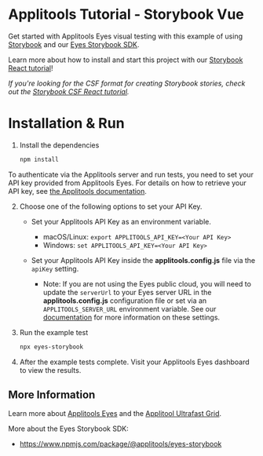 # Applitools Tutorial - Storybook Vue

Get started with Applitools Eyes visual testing with this example of using [Storybook](https://storybook.js.org/) and our [Eyes Storybook SDK](https://applitools.com/tutorials/sdks/storybook).

Learn more about how to install and start this project with our [Storybook React tutorial](https://applitools.com/tutorials/sdks/storybook)!

_If you're looking for the CSF format for creating Storybook stories, check out the [Storybook CSF React tutorial](https://github.com/applitools/tutorial-storybook-csf-react)._

# Installation & Run
1. Install the dependencies
    ```sh
    npm install
    ```

To authenticate via the Applitools server and run tests, you need to set your API key provided from Applitools Eyes. For details on how to retrieve your API key, see [the Applitools documentation](https://applitools.com/tutorials/getting-started/retrieve-api-key).

2. Choose one of the following options to set your API Key.
    * Set your Applitools API Key as an environment variable. 
        * macOS/Linux: `export APPLITOOLS_API_KEY=<Your API Key>`
        * Windows: `set APPLITOOLS_API_KEY=<Your API Key>`
        
    * Set your Applitools API Key inside the **applitools.config.js** file via the `apiKey` setting.
        * Note: If you are not using the Eyes public cloud, you will need to update the `serverUrl` to your Eyes server URL in the **applitools.config.js** configuration file or set via an `APPLITOOLS_SERVER_URL` environment variable. See our [documentation](https://applitools.com/tutorials/sdks/storybook/config) for more information on these settings.

3. Run the example test
    ```sh
    npx eyes-storybook
    ```

4. After the example tests complete. Visit your Applitools Eyes dashboard to view the results.

## More Information

Learn more about [Applitools Eyes](https://www.applitools.com) and the [Applitool Ultrafast Grid](https://applitools.com/platform/ultrafast-grid).

More about the Eyes Storybook SDK:
* https://www.npmjs.com/package/@applitools/eyes-storybook
